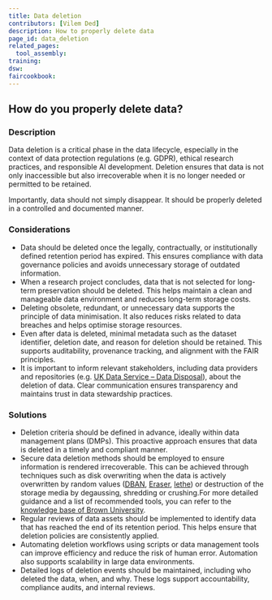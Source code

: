 ```yaml
---
title: Data deletion
contributors: [Vilem Ded]
description: How to properly delete data
page_id: data_deletion
related_pages: 
  tool_assembly:
training:
dsw:
faircookbook:
---
```


## How do you properly delete data?

### Description

Data deletion is a critical phase in the data lifecycle, especially in the context of data protection regulations (e.g. GDPR), ethical research practices, and responsible AI development. Deletion ensures that data is not only inaccessible but also irrecoverable when it is no longer needed or permitted to be retained.

Importantly, data should not simply disappear. It should be properly deleted in a controlled and documented manner.

### Considerations

* Data should be deleted once the legally, contractually, or institutionally defined retention period has expired. This ensures compliance with data governance policies and avoids unnecessary storage of outdated information.
* When a research project concludes, data that is not selected for long-term preservation should be deleted. This helps maintain a clean and manageable data environment and reduces long-term storage costs.
* Deleting obsolete, redundant, or unnecessary data supports the principle of data minimisation. It also reduces risks related to data breaches and helps optimise storage resources.
* Even after data is deleted, minimal metadata such as the dataset identifier, deletion date, and reason for deletion should be retained. This supports auditability, provenance tracking, and alignment with the FAIR principles.
* It is important to inform relevant stakeholders, including data providers and repositories (e.g. [UK Data Service – Data Disposal](https://ukdataservice.ac.uk/learning-hub/research-data-management/store-your-data/disposal/)), about the deletion of data. Clear communication ensures transparency and maintains trust in data stewardship practices.

### Solutions
 
* Deletion criteria should be defined in advance, ideally within data management plans (DMPs). This proactive approach ensures that data is deleted in a timely and compliant manner.
* Secure data deletion methods should be employed to ensure information is rendered irrecoverable. This can be achieved through techniques such as disk overwriting when the data is actively overwritten by random values ([DBAN](https://dban.org/), [Eraser](https://eraser.heidi.ie/), [lethe](https://github.com/Kostassoid/lethe)) or destruction of the storage media by degaussing, shredding or crushing.For more detailed guidance and a list of recommended tools, you can refer to the [knowledge base of Brown University](https://ithelp.brown.edu/kb/articles/data-removal-guidelines).
* Regular reviews of data assets should be implemented to identify data that has reached the end of its retention period. This helps ensure that deletion policies are consistently applied.
* Automating deletion workflows using scripts or data management tools can improve efficiency and reduce the risk of human error. Automation also supports scalability in large data environments.
* Detailed logs of deletion events should be maintained, including who deleted the data, when, and why. These logs support accountability, compliance audits, and internal reviews.

